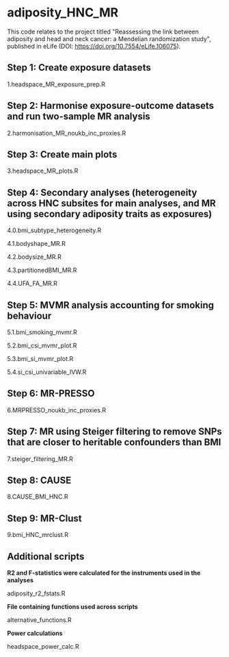 # adiposity_HNC_MR
This code relates to the project titled "Reassessing the link between adiposity and head and neck cancer: a Mendelian randomization study", published in eLife (DOI: https://doi.org/10.7554/eLife.106075).

## Step 1: Create exposure datasets

1.headspace_MR_exposure_prep.R

## Step 2: Harmonise exposure-outcome datasets and run two-sample MR analysis

2.harmonisation_MR_noukb_inc_proxies.R

## Step 3: Create main plots

3.headspace_MR_plots.R

## Step 4: Secondary analyses (heterogeneity across HNC subsites for main analyses, and MR using secondary adiposity traits as exposures)

4.0.bmi_subtype_heterogeneity.R

4.1.bodyshape_MR.R

4.2.bodysize_MR.R

4.3.partitionedBMI_MR.R

4.4.UFA_FA_MR.R

## Step 5: MVMR analysis accounting for smoking behaviour

5.1.bmi_smoking_mvmr.R

5.2.bmi_csi_mvmr_plot.R

5.3.bmi_si_mvmr_plot.R

5.4.si_csi_univariable_IVW.R

## Step 6: MR-PRESSO

6.MRPRESSO_noukb_inc_proxies.R

## Step 7: MR using Steiger filtering to remove SNPs that are closer to heritable confounders than BMI

7.steiger_filtering_MR.R

## Step 8: CAUSE 

8.CAUSE_BMI_HNC.R

## Step 9: MR-Clust

9.bmi_HNC_mrclust.R

## Additional scripts
**R2 and F-statistics were calculated for the instruments used in the analyses**

adiposity_r2_fstats.R

**File containing functions used across scripts**

alternative_functions.R

**Power calculations**

headspace_power_calc.R
